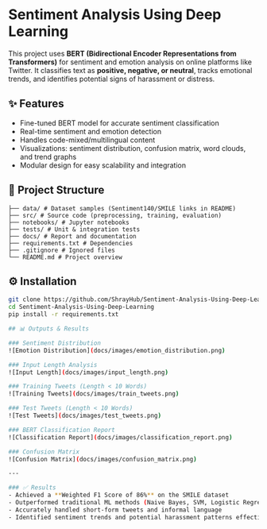 # Sentiment Analysis Using Deep Learning

This project uses **BERT (Bidirectional Encoder Representations from Transformers)** for sentiment and emotion analysis on online platforms like Twitter. It classifies text as **positive, negative, or neutral**, tracks emotional trends, and identifies potential signs of harassment or distress.


## ✨ Features
- Fine-tuned BERT model for accurate sentiment classification  
- Real-time sentiment and emotion detection  
- Handles code-mixed/multilingual content  
- Visualizations: sentiment distribution, confusion matrix, word clouds, and trend graphs  
- Modular design for easy scalability and integration  


## 📂 Project Structure
```
├── data/ # Dataset samples (Sentiment140/SMILE links in README)
├── src/ # Source code (preprocessing, training, evaluation)
├── notebooks/ # Jupyter notebooks
├── tests/ # Unit & integration tests
├── docs/ # Report and documentation
├── requirements.txt # Dependencies
├── .gitignore # Ignored files
└── README.md # Project overview
```

## ⚙️ Installation
```bash
git clone https://github.com/ShrayHub/Sentiment-Analysis-Using-Deep-Learning
cd Sentiment-Analysis-Using-Deep-Learning
pip install -r requirements.txt

## 📊 Outputs & Results

### Sentiment Distribution
![Emotion Distribution](docs/images/emotion_distribution.png)

### Input Length Analysis
![Input Length](docs/images/input_length.png)

### Training Tweets (Length < 10 Words)
![Training Tweets](docs/images/train_tweets.png)

### Test Tweets (Length < 10 Words)
![Test Tweets](docs/images/test_tweets.png)

### BERT Classification Report
![Classification Report](docs/images/classification_report.png)

### Confusion Matrix
![Confusion Matrix](docs/images/confusion_matrix.png)

---

### ✅ Results
- Achieved a **Weighted F1 Score of 86%** on the SMILE dataset  
- Outperformed traditional ML methods (Naive Bayes, SVM, Logistic Regression)  
- Accurately handled short-form tweets and informal language  
- Identified sentiment trends and potential harassment patterns effectively
